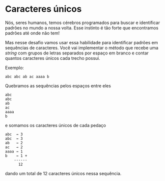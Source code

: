 # Caracteres únicos

Nós, seres humanos, temos cérebros programados para buscar e identificar padrões no mundo a nossa volta.
Esse instinto é tão forte que encontramos padrões até onde não tem!

Mas nesse desafio vamos usar essa habilidade para identificar padrões em sequências de caracteres.
Você vai implementar o método que recebe uma *string* com grupos de letras separados por espaço em branco
e contar quantos caracteres únicos cada trecho possui.

Exemplo:

```
abc abc ab ac aaaa b
```

Quebramos as sequências pelos espaços entre eles

```
abc
abc
ab
ac
aaaa
b
```

e somamos os caracteres únicos de cada pedaço

```
abc  → 3
abc  → 3
ab   → 2
ac   → 2
aaaa → 1
b    → 1 +
    ------
      12
```

dando um total de 12 caracteres únicos nessa sequência.
